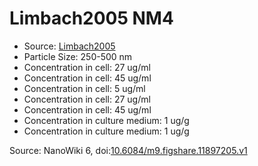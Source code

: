 <a name="material" />

# Limbach2005 NM4
<script type="application/ld+json">
  {
    "@context": "https://schema.org/",
    "@type": "ChemicalSubstance",
    "@id": "https://egonw.github.io/nanowiki/nanowiki362.html#material",
    "http://purl.org/dc/terms/conformsTo":
      {
        "@type": "CreativeWork",
        "@id": "https://bioschemas.org/profiles/ChemicalSubstance/0.4-RELEASE/"
      },
    "identfier": "362",
    "name": "Limbach2005 NM4",
    "url": "https://egonw.github.io/nanowiki/nanowiki362.html#material",
    "sameAs": "http://127.0.0.1/mediawiki/index.php/Special:URIResolver/Limbach2005_NM4"
  }
</script>


* Source: [Limbach2005](articleLimbach2005.md)
* Particle Size: 250-500 nm
* Concentration in cell: 27 ug/ml
* Concentration in cell: 45 ug/ml
* Concentration in cell: 5 ug/ml
* Concentration in cell: 27 ug/ml
* Concentration in cell: 45 ug/ml
* Concentration in culture medium: 1 ug/g
* Concentration in culture medium: 1 ug/g


Source: NanoWiki 6, doi:[10.6084/m9.figshare.11897205.v1](https://doi.org/10.6084/m9.figshare.11897205.v1)
